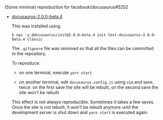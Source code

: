 (Some minimal) reproduction for facebook/docusaurus#5252

- [docusaurus-2.0.0-beta.4](docusaurus-2.0.0-beta.4)

    This was installed using:

    ```console
    $ npx -y @docusaurus/init@2.0.0-beta.4 init test-docusaurus-2.0.0-beta.4 classic
    ```

    The `.gitignore` file was removed so that all the files can be committed to the repository.

    To reproduce:

    - on one terminal, execute `yarn start`

    - on another terminal, edit `docusaurus.config.js` using `vim` and save, twice: on the first save the site will be rebuilt, on the second save the site won't be rebuilt

    This effect is not *always* reproducible. Sometimes it takes a few saves. Once the site is not rebuilt, it won't be rebuilt anymore until the development server is shut down and `yarn start` is executed again.







